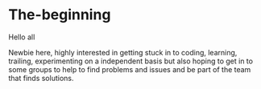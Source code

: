 # The-beginning

Hello all

Newbie here, highly interested in getting stuck in to coding, learning, trailing, experimenting on a independent basis but also hoping to get in to some groups to help to find problems and issues and be part of the team that finds solutions.

